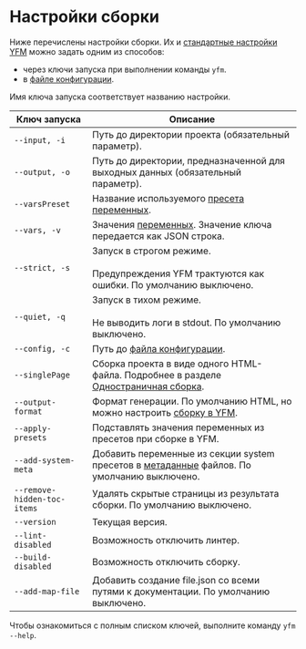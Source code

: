 # Настройки сборки

Ниже перечислены настройки сборки. Их и [стандартные настройки YFM](../../settings.md) можно задать одним из способов:
* через ключи запуска при выполнении команды `yfm`.
* в [файле конфигурации](../../project/config.md).

Имя ключа запуска соответствует названию настройки.

Ключ запуска | Описание
--- | ---
`--input, -i` | Путь до директории проекта (обязательный параметр).
`--output, -o` | Путь до директории, предназначенной для выходных данных (обязательный параметр).
`--varsPreset` | Название используемого [пресета переменных](../../project/presets.md).
`--vars, -v` | Значения [переменных](../../syntax/vars.md). Значение ключа передается как JSON строка.
`--strict, -s` | Запуск в строгом режиме.</br></br>Предупреждения YFM трактуются как ошибки. По умолчанию выключено.
`--quiet, -q` | Запуск в тихом режиме.</br></br>Не выводить логи в stdout. По умолчанию выключено.
`--config, -c` | Путь до [файла конфигурации](../../project/config.md).
`--singlePage` | Сборка проекта в виде одного HTML-файла. Подробнее в разделе [Одностраничная сборка](./singlepage.md).
`--output-format` | Формат генерации. По умолчанию HTML, но можно настроить [сборку в YFM](build#yfm.md).
`--apply-presets` | Подставлять значения переменных из пресетов при сборке в YFM.
`--add-system-meta` | Добавить переменные из секции system пресетов в [метаданные](../../syntax/meta.md#meta) файлов. По умолчанию выключено.
`--remove-hidden-toc-items` | Удалять скрытые страницы из результата сборки. По умолчанию выключено.
`--version` | Текущая версия.
`--lint-disabled` | Возможность отключить линтер.
`--build-disabled` | Возможность отключить cборку.
`--add-map-file` | Добавить создание file.json со всеми путями к документации. По умолчанию выключено.

Чтобы ознакомиться с полным списком ключей, выполните команду `yfm --help`.
